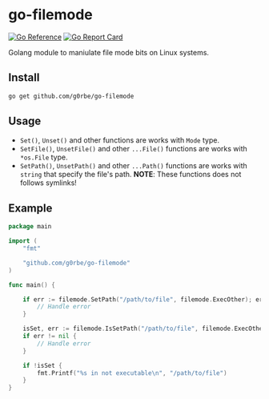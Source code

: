# go-filemode

[![Go Reference](https://pkg.go.dev/badge/github.com/g0rbe/go-filemode.svg)](https://pkg.go.dev/github.com/g0rbe/go-filemode)
[![Go Report Card](https://goreportcard.com/badge/github.com/g0rbe/go-filemode)](https://goreportcard.com/report/github.com/g0rbe/go-filemode)

Golang module to maniulate file mode bits on Linux systems.

## Install

```bash
go get github.com/g0rbe/go-filemode
```

## Usage

- `Set()`, `Unset()` and other functions are works with `Mode` type.
- `SetFile()`, `UnsetFile()` and other `...File()` functions are works with `*os.File` type.
- `SetPath()`, `UnsetPath()` and other `...Path()` functions are works with `string` that specify the file's path. **NOTE**: These functions does not follows symlinks!

## Example

```go
package main

import (
	"fmt"

	"github.com/g0rbe/go-filemode"
)

func main() {

	if err := filemode.SetPath("/path/to/file", filemode.ExecOther); err != nil {
		// Handle error
	}

	isSet, err := filemode.IsSetPath("/path/to/file", filemode.ExecOther)
	if err != nil {
		// Handle error
	}

	if !isSet {
		fmt.Printf("%s in not executable\n", "/path/to/file")
	}
}
```